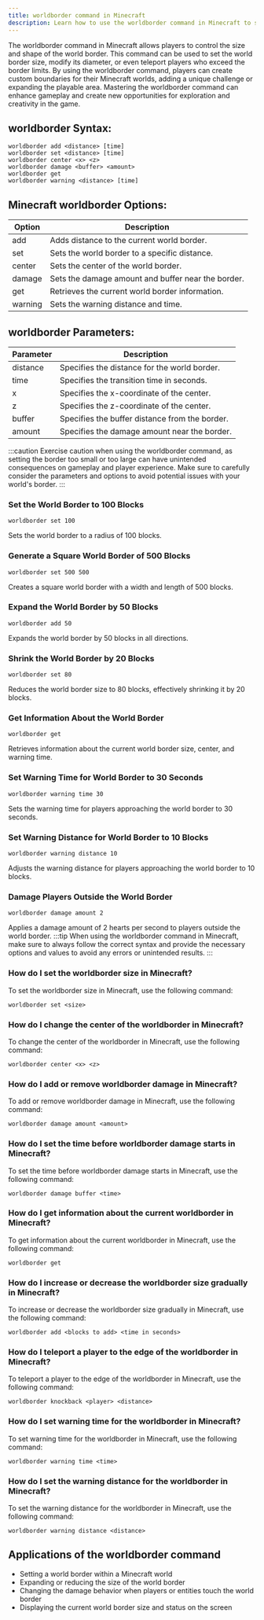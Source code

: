 ```yaml
---
title: worldborder command in Minecraft
description: Learn how to use the worldborder command in Minecraft to set and modify the world border size.
---
```


The worldborder command in Minecraft allows players to control the size and shape of the world border. This command can be used to set the world border size, modify its diameter, or even teleport players who exceed the border limits. By using the worldborder command, players can create custom boundaries for their Minecraft worlds, adding a unique challenge or expanding the playable area. Mastering the worldborder command can enhance gameplay and create new opportunities for exploration and creativity in the game. 

## worldborder Syntax:
```console
worldborder add <distance> [time]
worldborder set <distance> [time]
worldborder center <x> <z>
worldborder damage <buffer> <amount>
worldborder get
worldborder warning <distance> [time]
```

## Minecraft worldborder Options:
| Option    | Description                                   |
|-----------|-----------------------------------------------|
| add       | Adds distance to the current world border.    |
| set       | Sets the world border to a specific distance. |
| center    | Sets the center of the world border.          |
| damage    | Sets the damage amount and buffer near the border. |
| get       | Retrieves the current world border information. |
| warning   | Sets the warning distance and time.           |

## worldborder Parameters:
| Parameter | Description                                 |
|-----------|---------------------------------------------|
| distance  | Specifies the distance for the world border. |
| time      | Specifies the transition time in seconds.    |
| x         | Specifies the x-coordinate of the center.    |
| z         | Specifies the z-coordinate of the center.    |
| buffer    | Specifies the buffer distance from the border. |
| amount    | Specifies the damage amount near the border. | 

:::caution
Exercise caution when using the worldborder command, as setting the border too small or too large can have unintended consequences on gameplay and player experience. Make sure to carefully consider the parameters and options to avoid potential issues with your world's border.
:::
### Set the World Border to 100 Blocks
```console
worldborder set 100
```
Sets the world border to a radius of 100 blocks.

### Generate a Square World Border of 500 Blocks
```console
worldborder set 500 500
```
Creates a square world border with a width and length of 500 blocks.

### Expand the World Border by 50 Blocks
```console
worldborder add 50
```
Expands the world border by 50 blocks in all directions.

### Shrink the World Border by 20 Blocks
```console
worldborder set 80
```
Reduces the world border size to 80 blocks, effectively shrinking it by 20 blocks.

### Get Information About the World Border
```console
worldborder get
```
Retrieves information about the current world border size, center, and warning time.

### Set Warning Time for World Border to 30 Seconds
```console
worldborder warning time 30
```
Sets the warning time for players approaching the world border to 30 seconds.

### Set Warning Distance for World Border to 10 Blocks
```console
worldborder warning distance 10
```
Adjusts the warning distance for players approaching the world border to 10 blocks.

### Damage Players Outside the World Border
```console
worldborder damage amount 2
```
Applies a damage amount of 2 hearts per second to players outside the world border.
:::tip
When using the worldborder command in Minecraft, make sure to always follow the correct syntax and provide the necessary options and values to avoid any errors or unintended results.
:::

### How do I set the worldborder size in Minecraft?
To set the worldborder size in Minecraft, use the following command:
```console
worldborder set <size>
```

### How do I change the center of the worldborder in Minecraft?
To change the center of the worldborder in Minecraft, use the following command:
```console
worldborder center <x> <z>
```

### How do I add or remove worldborder damage in Minecraft?
To add or remove worldborder damage in Minecraft, use the following command:
```console
worldborder damage amount <amount>
```

### How do I set the time before worldborder damage starts in Minecraft?
To set the time before worldborder damage starts in Minecraft, use the following command:
```console
worldborder damage buffer <time>
```

### How do I get information about the current worldborder in Minecraft?
To get information about the current worldborder in Minecraft, use the following command:
```console
worldborder get
```

### How do I increase or decrease the worldborder size gradually in Minecraft?
To increase or decrease the worldborder size gradually in Minecraft, use the following command:
```console
worldborder add <blocks to add> <time in seconds>
```

### How do I teleport a player to the edge of the worldborder in Minecraft?
To teleport a player to the edge of the worldborder in Minecraft, use the following command:
```console
worldborder knockback <player> <distance>
```

### How do I set warning time for the worldborder in Minecraft?
To set warning time for the worldborder in Minecraft, use the following command:
```console
worldborder warning time <time>
```

### How do I set the warning distance for the worldborder in Minecraft?
To set the warning distance for the worldborder in Minecraft, use the following command:
```console
worldborder warning distance <distance>
```

## Applications of the worldborder command

- Setting a world border within a Minecraft world
- Expanding or reducing the size of the world border
- Changing the damage behavior when players or entities touch the world border
- Displaying the current world border size and status on the screen